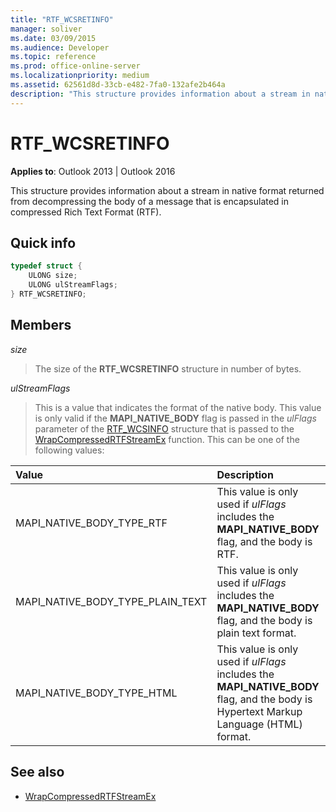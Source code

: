 ```yaml
---
title: "RTF_WCSRETINFO"
manager: soliver
ms.date: 03/09/2015
ms.audience: Developer
ms.topic: reference
ms.prod: office-online-server
ms.localizationpriority: medium
ms.assetid: 62561d8d-33cb-e482-7fa0-132afe2b464a
description: "This structure provides information about a stream in native format returned from decompressing the body of a message that is encapsulated in compressed RTF."
---
```


# RTF_WCSRETINFO

**Applies to**: Outlook 2013 | Outlook 2016 
  
This structure provides information about a stream in native format returned from decompressing the body of a message that is encapsulated in compressed Rich Text Format (RTF).
  
## Quick info

```cpp
typedef struct { 
    ULONG size;    
    ULONG ulStreamFlags; 
} RTF_WCSRETINFO;
```

## Members

_size_
  
> The size of the **RTF_WCSRETINFO** structure in number of bytes. 
    
_ulStreamFlags_
  
> This is a value that indicates the format of the native body. This value is only valid if the **MAPI_NATIVE_BODY** flag is passed in the _ulFlags_ parameter of the [RTF_WCSINFO](rtf_wcsinfo.md) structure that is passed to the [WrapCompressedRTFStreamEx](wrapcompressedrtfstreamex.md) function. This can be one of the following values: 
    
|Value |Description |
|:-----|:-----|
|MAPI_NATIVE_BODY_TYPE_RTF  <br/> |This value is only used if  _ulFlags_ includes the **MAPI_NATIVE_BODY** flag, and the body is RTF. |
|MAPI_NATIVE_BODY_TYPE_PLAIN_TEXT  <br/> |This value is only used if  _ulFlags_ includes the **MAPI_NATIVE_BODY** flag, and the body is plain text format. |
|MAPI_NATIVE_BODY_TYPE_HTML  <br/> |This value is only used if  _ulFlags_ includes the **MAPI_NATIVE_BODY** flag, and the body is Hypertext Markup Language (HTML) format. |
   
## See also

- [WrapCompressedRTFStreamEx](wrapcompressedrtfstreamex.md)


